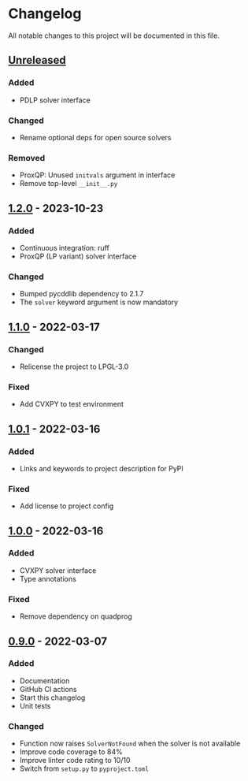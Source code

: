 # Changelog

All notable changes to this project will be documented in this file.

## [Unreleased]

### Added

- PDLP solver interface

### Changed

- Rename optional deps for open source solvers

### Removed

- ProxQP: Unused ``initvals`` argument in interface
- Remove top-level ``__init__.py``

## [1.2.0] - 2023-10-23

### Added

- Continuous integration: ruff
- ProxQP (LP variant) solver interface

### Changed

- Bumped pycddlib dependency to 2.1.7
- The ``solver`` keyword argument is now mandatory

## [1.1.0] - 2022-03-17

### Changed

- Relicense the project to LPGL-3.0

### Fixed

- Add CVXPY to test environment

## [1.0.1] - 2022-03-16

### Added

- Links and keywords to project description for PyPI

### Fixed

- Add license to project config

## [1.0.0] - 2022-03-16

### Added

- CVXPY solver interface
- Type annotations

### Fixed

- Remove dependency on quadprog

## [0.9.0] - 2022-03-07

### Added

- Documentation
- GitHub CI actions
- Start this changelog
- Unit tests

### Changed

- Function now raises ``SolverNotFound`` when the solver is not available
- Improve code coverage to 84%
- Improve linter code rating to 10/10
- Switch from ``setup.py`` to ``pyproject.toml``

[unreleased]: https://github.com/qpsolvers/qpsolvers/compare/v1.2.0...HEAD
[1.2.0]: https://github.com/qpsolvers/qpsolvers/compare/v1.1.0...v1.2.0
[1.1.0]: https://github.com/qpsolvers/qpsolvers/compare/v1.0.1...v1.1.0
[1.0.1]: https://github.com/qpsolvers/qpsolvers/compare/v1.0.0...v1.0.1
[1.0.0]: https://github.com/qpsolvers/qpsolvers/compare/v0.9.0...v1.0.0
[0.9.0]: https://github.com/qpsolvers/qpsolvers/releases/tag/v0.9.0
